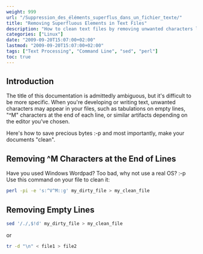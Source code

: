 ```yaml
---
weight: 999
url: "/Suppression_des_éléments_superflus_dans_un_fichier_texte/"
title: "Removing Superfluous Elements in Text Files"
description: "How to clean text files by removing unwanted characters like ^M line endings and empty lines using various command-line tools."
categories: ["Linux"]
date: "2009-09-20T15:07:00+02:00"
lastmod: "2009-09-20T15:07:00+02:00"
tags: ["Text Processing", "Command Line", "sed", "perl"]
toc: true
---
```


## Introduction

The title of this documentation is admittedly ambiguous, but it's difficult to be more specific. When you're developing or writing text, unwanted characters may appear in your files, such as tabulations on empty lines, "^M" characters at the end of each line, or similar artifacts depending on the editor you've chosen.

Here's how to save precious bytes :-p and most importantly, make your documents "clean".

## Removing ^M Characters at the End of Lines

Have you used Windows Wordpad? Too bad, why not use a real OS? :-p Use this command on your file to clean it:

```bash
perl -pi -e 's:^V^M::g' my_dirty_file > my_clean_file
```

## Removing Empty Lines

```bash
sed '/./,$!d' my_dirty_file > my_clean_file
```

or

```bash
tr -d "\n" < file1 > file2
```
